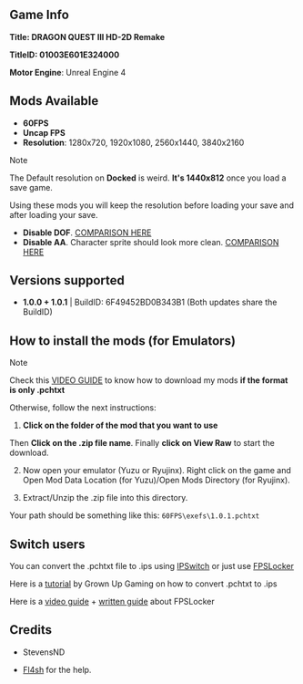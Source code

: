 ## Game Info

**Title: DRAGON QUEST III HD-2D Remake**

**TitleID: 01003E601E324000**

**Motor Engine**: Unreal Engine 4

## Mods Available

- **60FPS**
- **Uncap FPS**
- **Resolution**: 1280x720, 1920x1080, 2560x1440, 3840x2160

> [!NOTE]
The Default resolution on **Docked** is weird. **It's 1440x812** once you load a save game.

Using these mods you will keep the resolution before loading your save and after loading your save.

- **Disable DOF**. [COMPARISON HERE](https://imgsli.com/MzE4MDU5)
- **Disable AA**. Character sprite should look more clean. [COMPARISON HERE](https://imgsli.com/MzE4MzM5)

## Versions supported

- **1.0.0 + 1.0.1** | BuildID: 6F49452BD0B343B1 (Both updates share the BuildID)

## How to install the mods (for Emulators)

> [!NOTE]
Check this [VIDEO GUIDE](https://youtu.be/ij5fLfaZAWc?si=kBf1FVzheZY5SMgz) to know how to download my mods **if the format is only .pchtxt**

Otherwise, follow the next instructions:

1. **Click on the folder of the mod that you want to use**

Then **Click on the .zip file name**. Finally **click on View Raw** to start the download.

2. Now open your emulator (Yuzu or Ryujinx). Right click on the game and Open Mod Data Location (for Yuzu)/Open Mods Directory (for Ryujinx).

3. Extract/Unzip the .zip file into this directory.

Your path should be something like this: `60FPS\exefs\1.0.1.pchtxt`

## Switch users

You can convert  the .pchtxt file to .ips using [IPSwitch](https://github.com/3096/ipswitch) or just use [FPSLocker](https://github.com/masagrator/FPSLocker)

Here is a [tutorial](https://youtu.be/m-V6Rs2sm9w?si=-b10u6yv0dhih5Kk) by Grown Up Gaming on how to convert .pchtxt to .ips

Here is a [video guide](https://youtu.be/0X5g6HF7LB4?si=n-UtFAEAj2VtjEQQ) + [written guide](https://rentry.co/NSwitch60FPSLockerGuide) about FPSLocker

## Credits 

- StevensND

- [Fl4sh](https://github.com/Fl4sh9174/Switch-Ultrawide-Mods) for the help. 